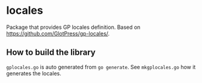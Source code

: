 locales
=======

Package that provides GP locales definition. Based on https://github.com/GlotPress/gp-locales/.

## How to build the library

`gplocales.go` is auto generated from `go generate`. See `mkgplocales.go` how
it generates the locales.
